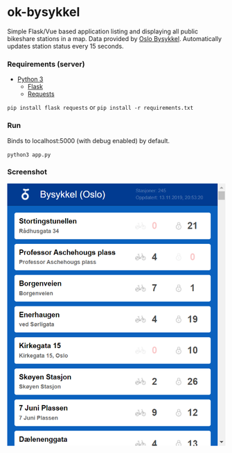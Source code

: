 # ok-bysykkel

Simple Flask/Vue based application listing and displaying all public bikeshare stations in a map. Data provided by [Oslo Bysykkel](https://oslobysykkel.no/). Automatically updates station status every 15 seconds.


### Requirements (server)
* [Python 3](https://www.python.org/downloads/)
	* [Flask](https://pypi.org/project/flask/)
	* [Requests](https://pypi.org/project/requests/)

`pip install flask requests`
or
`pip install -r requirements.txt`


### Run
Binds to localhost:5000 (with debug enabled) by default.

`python3 app.py`


### Screenshot
![ok-bysykkel](https://raw.githubusercontent.com/petterhj/ok-bysykkel/master/screenshot.png "ok-bysykkel")